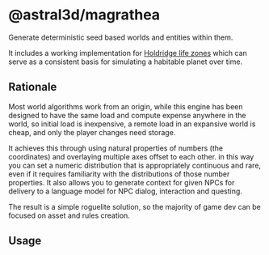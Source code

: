 @astral3d/magrathea
===================
Generate deterministic seed based worlds and entities within them.

It includes a working implementation for [Holdridge life zones](https://en.wikipedia.org/wiki/Holdridge_life_zones) which can serve as a consistent basis for simulating a habitable planet over time. 

Rationale
---------
Most world algorithms work from an origin, while this engine has been designed to have the same load and compute expense anywhere in the world, so initial load is inexpensive, a remote load in an expansive world is cheap, and only the player changes need storage.

It achieves this through using natural properties of numbers (the coordinates) and overlaying multiple axes offset to each other. in this way you can set a numeric distribution that is appropriately continuous and rare, even if it requires familiarity with the distributions of those number properties. It also allows you to generate context for given NPCs for delivery to a language model for NPC dialog, interaction and questing.

The result is a simple roguelite solution, so the majority of game dev can be focused on asset and rules creation.

Usage
-----

